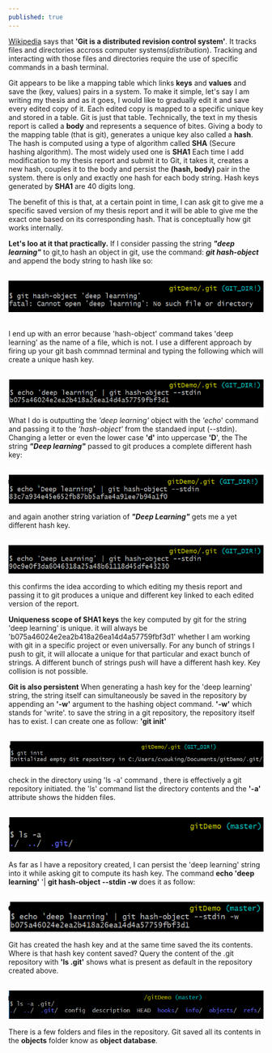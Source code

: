```yaml
---
published: true
---
```


[Wikipedia](https://en.wikipedia.org/wiki/Git) says that **'Git is a distributed revision control system'**. It tracks files and directories accross computer systems(_distribution_). Tracking and interacting with those files and directories require the use of specific commands in a bash terminal.

Git appears to be like a mapping table which links **keys** and **values** and save the (key, values) pairs in a system. To make it simple, let's say I am writing my thesis and as it goes, I would like to gradually edit it and save every edited copy of it. Each edited copy is mapped to a specific unique key and stored in a table. Git is just that table. Technically, the text in my thesis report is called a **body** and represents a sequence of bites. Giving a body to the mapping table (that is git),  generates a unique key also called a **hash**. The hash is computed using a type of algorithm called **SHA** (Secure hashing algorithm). The most widely used one is **SHA1** Each time I add modification to my thesis report and submit it to Git, it takes it, creates a new hash, couples it to the body and persist the **(hash, body)** pair in the system. there is only and exactly one hash for each body string. Hash keys generated by **SHA1** are 40 digits long.

The benefit of this is that, at a certain point in time, I can ask git to give me a specific saved version of my thesis report and it will be able to give me the exact one based on its  corresponding hash. That is conceptually how git works internally.

**Let's loo at it that practically.**
If I consider passing the string **_"deep learning"_** to git,to hash an object in git, use the command: **_git hash-object_** and append the body string to hash like so:


&nbsp;&nbsp;&nbsp;&nbsp;&nbsp;&nbsp;&nbsp;&nbsp;&nbsp;&nbsp;&nbsp;&nbsp;&nbsp;![png](/images/git0.PNG)
&nbsp;&nbsp;&nbsp;&nbsp;&nbsp;&nbsp;&nbsp;&nbsp;&nbsp;
&nbsp;&nbsp;&nbsp;&nbsp;&nbsp;&nbsp;&nbsp;&nbsp;&nbsp;

I end up with an error because 'hash-object' command takes 'deep learning' as the name of a file, which is not. I use a different approach by firing up your git bash commnad terminal and typing the following which will create a unique hash key.



&nbsp;&nbsp;&nbsp;&nbsp;&nbsp;&nbsp;&nbsp;&nbsp;&nbsp;&nbsp;&nbsp;&nbsp;&nbsp;![png](/images/git1.PNG)



What I do is outputting the _'deep learning'_ object with the _'echo_' command and passing it to the _'hash-object'_ from the standaed input (--stdin). Changing a letter or even the lower case **'d'** into uppercase **'D**', the The string **_"Deep learning"_** passed to git produces a complete different hash key:



&nbsp;&nbsp;&nbsp;&nbsp;&nbsp;&nbsp;&nbsp;&nbsp;&nbsp;&nbsp;&nbsp;&nbsp;&nbsp;![png](/images/git2.PNG)



and again another string variation of **_"Deep Learning"_** gets me a yet different hash key.



&nbsp;&nbsp;&nbsp;&nbsp;&nbsp;&nbsp;&nbsp;&nbsp;&nbsp;&nbsp;&nbsp;&nbsp;&nbsp;![png](/images/git3.PNG)



this confirms the idea according to which editing my thesis report and passing it to git produces a unique and different key linked to each edited version of the report.



**Uniqueness scope of SHA1 keys**
the key computed by git for the string 'deep learning' is unique. it will always be 'b075a46024e2ea2b418a26ea14d4a57759fbf3d1' whether I am working with git in a specific project or even universally. For any bunch of strings I push to git, it will allocate a unique for that particular and exact bunch of strings. A different bunch of strings push will have a different hash key. Key collision is not possible.


**Git is also persistent**
When generating a hash key for the 'deep learning' string, the string itself can simultaneously be saved in the repository by appending an **'-w'** argument to  the hashing object command. **'-w'** which stands for 'write'. to save the string in a git repository, the repository itself has to exist. I can create one as follow: **'git init'**


&nbsp;&nbsp;&nbsp;&nbsp;&nbsp;&nbsp;&nbsp;&nbsp;&nbsp;&nbsp;&nbsp;&nbsp;&nbsp;![png](/images/git4.PNG)


check in the directory using 'ls -a' command , there is effectively a git repository initiated. the 'ls' command list the directory contents and the **'-a'** attribute shows the hidden files.  



&nbsp;&nbsp;&nbsp;&nbsp;&nbsp;&nbsp;&nbsp;&nbsp;&nbsp;&nbsp;&nbsp;&nbsp;&nbsp;![png](/images/git5.PNG)



As far as I have a repository created, I can persist the 'deep learning' string into it while asking git to compute its hash key. The command **echo 'deep learning'** \'| **git hash-object --stdin -w** does it as follow:


&nbsp;&nbsp;&nbsp;&nbsp;&nbsp;&nbsp;&nbsp;&nbsp;&nbsp;&nbsp;&nbsp;&nbsp;&nbsp;![png](/images/git6.PNG)



Git has created the hash key and at the same time saved the its contents. Where is that hash key content saved? Query the content of the .git repository with **'ls .git'** shows what is present as default in the repository created above.


&nbsp;&nbsp;&nbsp;&nbsp;&nbsp;&nbsp;&nbsp;&nbsp;&nbsp;&nbsp;&nbsp;&nbsp;&nbsp;![png](/images/git7.PNG)



There is a few folders and files in the repository. Git saved all its contents in the **objects** folder know as **object database**.




